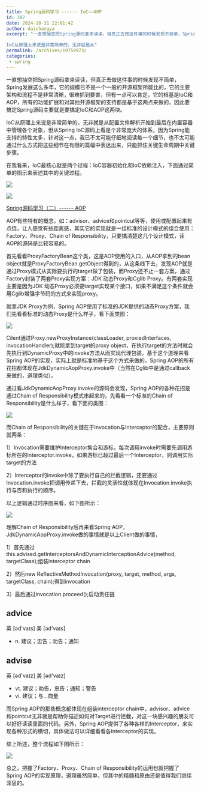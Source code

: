 ```yaml
---
title: Spring源码学习 ------ IoC——AOP
id: 307
date: 2024-10-31 22:01:42
author: daichangya
excerpt: "一直想抽空把Spring源码拿来读读，但真正去做这件事的时候发现不简单，Spring发展这么多年，它的规模已不是一个一般的开源框架所能比的，它的主要架构和流程不是非常清晰，很难抓到要害，但有一点可以肯定，它的根基是IoC和AOP，所有的功能扩展和对其他开源框架的支持都是基于这两点来做的，因此要搞定Spring源码主要就是要搞定IoC和AOP这两块。

IoC从原理上来说是非常简单的，无非就是从"
permalink: /archives/19759973/
categories:
 - spring
---
```


 

一直想抽空把Spring源码拿来读读，但真正去做这件事的时候发现不简单，Spring发展这么多年，它的规模已不是一个一般的开源框架所能比的，它的主要架构和流程不是非常清晰，很难抓到要害，但有一点可以肯定，它的根基是IoC和AOP，所有的功能扩展和对其他开源框架的支持都是基于这两点来做的，因此要搞定Spring源码主要就是要搞定IoC和AOP这两块。

IoC从原理上来说是非常简单的，无非就是从配置文件解析开始到最后在内置容器中管理各个对象，但从Spring IoC源码上看是个非常庞大的体系，因为Spring能支持的特性太多，针对这一点，我已不太可能仔细地阅读每一个细节，也不太可能通过什么方式把这些细节在有限的篇幅中表达出来，只能抓住关键生命周期中关键步骤。

在我看来，IoC最核心就是两个过程：IoC容器初始化和IoC依赖注入，下面通过简单的图示来表述其中的关键过程。

![](http://hi.csdn.net/attachment/201101/12/0_1294835160s16b.gif)

![](http://hi.csdn.net/attachment/201101/12/0_1294835233K4T0.gif)

[Spring源码学习（二）------ AOP](http://blog.csdn.net/cutesource/article/details/6136275)  

AOP有些特有的概念，如：advisor、advice和pointcut等等，使用或配置起来有点绕，让人感觉有些距离感，其实它的实现就是一组标准的设计模式的组合使用：Factory、Proxy、Chain of Responsibility，只要搞清楚这几个设计模式，读AOP的源码是比较容易的。

首先看看ProxyFactoryBean这个类，这是AOP使用的入口，从AOP拿到的bean object就是ProxyFactoryBean.getObject得到的，从这条线下去，发现AOP就是通过Proxy模式从实际要执行的target做了包装，而Proxy还不止一套方案，通过Factory封装了两套Proxy实现方案：JDK 动态Proxy和Cglib Proxy。有两套实现主要是因为JDK 动态Proxy必须要target实现某个接口，如果不满足这个条件就会用Cglib增强字节码的方式来实现proxy。

就拿JDK Proxy为例，Spring AOP使用了标准的JDK提供的动态Proxy方案，我们先看看标准的动态Proxy是什么样子，看下面类图：

![](http://hi.csdn.net/attachment/201101/13/0_1294919505ncNK.gif)

Cilent通过Proxy.newProxyInstance(classLoader, proxiedInterfaces, invocationHandler);就能拿到target的proxy object，在执行target的方法时就会先执行到DynamicProxy中的invoke方法从而实现代理包装。基于这个道理来看Spring AOP的实现，实际上就是标准地基于这个方式来做的，Spring AOP的所有花招都体现在JdkDynamicAopProxy.invoke中（当然在Cglib中是通过callback来做的，道理类似）。

通过看JdkDynamicAopProxy.invoke的源码会发现，Spring AOP的各种花招是通过Chain of Responsibility模式串起来的，先看看一个标准的Chain of Responsibility是什么样子，看下面的类图：

![](http://hi.csdn.net/attachment/201101/13/0_1294920720hR9B.gif)

而Chain of Responsibility的关键在于Invocation与Interceptor的配合，主要原则就两条：

1）Invocation需要维护Interceptor集合和游标，每次调用invoke时需要先调用游标所在的Interceptor.invoke，如果游标已超过最后一个Interceptor，则调用实际target的方法

2）Interceptor的invoke中除了要执行自己的拦截逻辑，还要通过Invocation.invoke把调用传递下去，拦截的灵活性就体现在Invocation.invoke执行与否和执行的顺序。

以上逻辑通过时序图来看，如下图所示：

![](http://hi.csdn.net/attachment/201101/13/0_1294922085Yhm1.gif)

理解Chain of Responsibility后再来看Spring AOP，JdkDynamicAopProxy.invoke做的事情就是以上Client做的事情，

1）首先通过this.advised.getInterceptorsAndDynamicInterceptionAdvice(method, targetClass);组装interceptor chain

2）然后new ReflectiveMethodInvocation(proxy, target, method, args, targetClass, chain);得到invocation

3）最后通过invocation.proceed();启动责任链

## advice 

英 \[əd'vaɪs\] 美 \[əd'vaɪs\]

*   n. 建议；忠告；劝告；通知

## advise 

英 \[əd'vaɪz\] 美 \[əd'vaɪz\]

*   vt. 建议；劝告，忠告；通知；警告
*   vi. 建议；与…商量

  

而Spring AOP的那些概念都体现在组装interceptor chain中，advisor、advice和pointcut无非就是帮助你描述如何对Target进行拦截，对这一块感兴趣的朋友可以好好读读里面的代码。另外，Spring AOP提供了各种各样的Interceptor，来实现各种形式的横切，具体做法可以详细看看各Interceptor的实现。

综上所述，整个流程如下图所示：

![](http://hi.csdn.net/attachment/201101/13/0_1294923277nIlz.gif)

总之，把握了Factory、Proxy、Chain of Responsibility的运用也就把握了Spring AOP的实现原理，道理虽然简单，但其中的精髓和原由还是值得我们继续深思的。